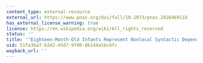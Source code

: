 ```yaml
---
content_type: external-resource
external_url: https://www.pnas.org/doi/full/10.1073/pnas.2026469118
has_external_license_warning: true
license: https://en.wikipedia.org/wiki/All_rights_reserved
status: ''
title: '"Eighteen-Month-Old Infants Represent Nonlocal Syntactic Dependencies."'
uid: 51fa36a7-b242-45d7-9f00-8b144a1bc4fc
wayback_url: ''
---
```

